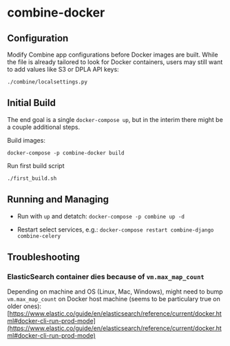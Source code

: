 # combine-docker

## Configuration

Modify Combine app configurations before Docker images are built.  While the file is already tailored to look for Docker containers, users may still want to add values like S3 or DPLA API keys:
```
./combine/localsettings.py
```


## Initial Build

The end goal is a single `docker-compose up`, but in the interim there might be a couple additional steps.

Build images:
```
docker-compose -p combine-docker build
```

Run first build script
```
./first_build.sh
```


## Running and Managing

  * Run with `up` and detatch:
  `docker-compose -p combine up -d`

  * Restart select services, e.g.:
  `docker-compose restart combine-django combine-celery`


## Troubleshooting

### ElasticSearch container dies because of `vm.max_map_count`

Depending on machine and OS (Linux, Mac, Windows), might need to bump `vm.max_map_count` on Docker host machine (seems to be particulary true on older ones):
[https://www.elastic.co/guide/en/elasticsearch/reference/current/docker.html#docker-cli-run-prod-mode](https://www.elastic.co/guide/en/elasticsearch/reference/current/docker.html#docker-cli-run-prod-mode)

